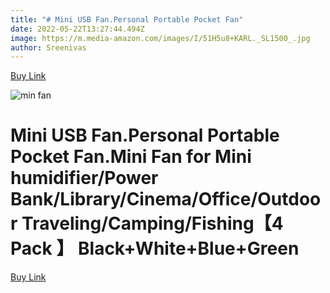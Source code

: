 ```yaml
---
title: "# Mini USB Fan.Personal Portable Pocket Fan"
date: 2022-05-22T13:27:44.494Z
image: https://m.media-amazon.com/images/I/51H5u8+KARL._SL1500_.jpg
author: Sreenivas
---
```

[Buy Link](https://amzn.to/3lw8FdA)

![min fan](https://m.media-amazon.com/images/I/51Dy50HCZrL._SL1060_.jpg)

<!--StartFragment-->

# Mini USB Fan.Personal Portable Pocket Fan.Mini Fan for Mini humidifier/Power Bank/Library/Cinema/Office/Outdoor Traveling/Camping/Fishing【4 Pack 】 Black+White+Blue+Green

<!--EndFragment-->

[Buy Link](https://amzn.to/3lw8FdA)
